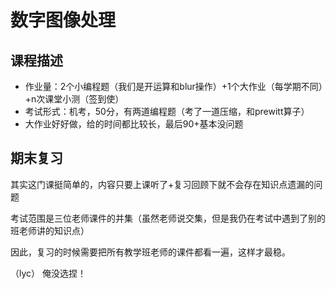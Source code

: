 # 数字图像处理


## 课程描述

- 作业量：2个小编程题（我们是开运算和blur操作）+1个大作业（每学期不同）+n次课堂小测（签到使）
- 考试形式：机考，50分，有两道编程题（考了一道压缩，和prewitt算子）
- 大作业好好做，给的时间都比较长，最后90+基本没问题

## 期末复习

其实这门课挺简单的，内容只要上课听了+复习回顾下就不会存在知识点遗漏的问题

考试范围是三位老师课件的并集（虽然老师说交集，但是我仍在考试中遇到了别的班老师讲的知识点）

因此，复习的时候需要把所有教学班老师的课件都看一遍，这样才最稳。

（lyc）
俺没选捏！